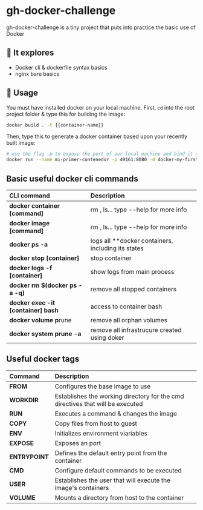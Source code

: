 # gh-docker-challenge

gh-docker-challenge is a tiny project that puts into practice the basic use of Docker

## 🔎 It explores
- Docker cli & dockerfile syntax basics
- nginx bare basics


## 🚀 Usage

You must have installed docker on your local machine.
First, <code>cd</code> into the root project folder & type this for building the image:

```bash
docker build . -t {{container-name}}
```

Then, type this to generate a docker container based upon your recently built image:
```bash
# use the flag -p to expose the port of our local machine and bind it to the one defined in our dockerfile
docker run --name mi-primer-contenedor -p 49161:8080 -d docker-my-first-steps
```

## Basic useful docker cli commands
 CLI command                      | Description
:------ |:---------------------------------------------------------------------
 **docker container [command]**       | rm , ls... type --help for more info
 **docker image [command]**           | rm , ls... type --help for more info
 **docker ps -a**                     | logs all **docker containers, including its states
 **docker stop [container]**          | stop container
 **docker logs -f [container]**       | show logs from main process
 **docker rm $(docker ps -a -q)**     | remove all stopped containers
 **docker exec -it [container] bash** | access to container bash
 **docker volume p**rune              | remove all orphan volumes
 **docker system prune -a**           | remove all infrastrucure created using doker

##  Useful docker tags
 Command                          | Description
:-------------------------------- |:---------------------------------------------------------------------
 **FROM**                           | Configures the base image to use
 **WORKDIR**                        | Establishes the working directory for the cmd directives that will be executed
 **RUN**                            | Executes a command & changes the image
 **COPY**                           | Copy files from host to guest
 **ENV**                            | Initializes environment viariables
 **EXPOSE**                         | Exposes an port
 **ENTRYPOINT**                     | Defines the default entry point from the container
 **CMD**                            | Configure default commands to be executed
 **USER**                           | Establishes the user that will execute the image's containers
 **VOLUME**                         | Mounts a directory from host to the container

